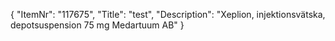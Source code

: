 {
  "ItemNr": "117675",
  "Title": "test",
  "Description": "Xeplion, injektionsvätska, depotsuspension 75 mg Medartuum AB"
}